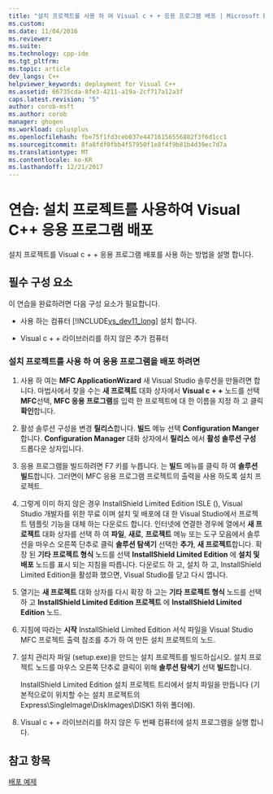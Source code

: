 ```yaml
---
title: "설치 프로젝트를 사용 하 여 Visual c + + 응용 프로그램 배포 | Microsoft Docs"
ms.custom: 
ms.date: 11/04/2016
ms.reviewer: 
ms.suite: 
ms.technology: cpp-ide
ms.tgt_pltfrm: 
ms.topic: article
dev_langs: C++
helpviewer_keywords: deployment for Visual C++
ms.assetid: 66735cda-8fe3-4211-a19a-2cf717a12a3f
caps.latest.revision: "5"
author: corob-msft
ms.author: corob
manager: ghogen
ms.workload: cplusplus
ms.openlocfilehash: fbe75f1fd3ceb037e44716156556882f3f6d1cc1
ms.sourcegitcommit: 8fa8fdf0fbb4f57950f1e8f4f9b81b4d39ec7d7a
ms.translationtype: MT
ms.contentlocale: ko-KR
ms.lasthandoff: 12/21/2017
---
```

# <a name="walkthrough-deploying-a-visual-c-application-by-using-a-setup-project"></a>연습: 설치 프로젝트를 사용하여 Visual C++ 응용 프로그램 배포
설치 프로젝트를 Visual c + + 응용 프로그램 배포를 사용 하는 방법을 설명 합니다.  
  
## <a name="prerequisites"></a>필수 구성 요소  
 이 연습을 완료하려면 다음 구성 요소가 필요합니다.  
  
-   사용 하는 컴퓨터 [!INCLUDE[vs_dev11_long](../build/includes/vs_dev11_long_md.md)] 설치 합니다.  
  
-   Visual c + + 라이브러리를 하지 않은 추가 컴퓨터  
  
### <a name="to-deploy-an-application-by-using-a-setup-project"></a>설치 프로젝트를 사용 하 여 응용 프로그램을 배포 하려면  
  
1.  사용 하 여는 **MFC ApplicationWizard** 새 Visual Studio 솔루션을 만들려면 합니다. 마법사에서 찾을 수는 **새 프로젝트** 대화 상자에서 **Visual c + +** 노드를 선택 **MFC**선택, **MFC 응용 프로그램**를 입력 한 프로젝트에 대 한 이름을 지정 하 고 클릭 **확인**합니다.  
  
2.  활성 솔루션 구성을 변경 **릴리스**합니다. **빌드** 메뉴 선택 **Configuration Manger**합니다. **Configuration Manager** 대화 상자에서 **릴리스** 에서 **활성 솔루션 구성** 드롭다운 상자입니다.  
  
3.  응용 프로그램을 빌드하려면 F7 키를 누릅니다. 는 **빌드** 메뉴를 클릭 하 여 **솔루션 빌드**합니다. 그러면이 MFC 응용 프로그램 프로젝트의 출력을 사용 하도록 설치 프로젝트.  
  
4.  그렇게 이미 하지 않은 경우 InstallShield Limited Edition ISLE (), Visual Studio 개발자를 위한 무료 이며 설치 및 배포에 대 한 Visual Studio에서 프로젝트 템플릿 기능을 대체 하는 다운로드 합니다. 인터넷에 연결한 경우에 열에서 **새 프로젝트** 대화 상자를 선택 하 여 **파일**, **새로**, **프로젝트** 메뉴 또는 도구 모음에서 솔루션을 마우스 오른쪽 단추로 클릭 **솔루션 탐색기** 선택한 **추가**, **새 프로젝트**합니다. 확장 된 **기타 프로젝트 형식** 노드를 선택 **InstallShield Limited Edition** 에 **설치 및 배포** 노드를 표시 되는 지침을 따릅니다. 다운로드 하 고, 설치 하 고, InstallShield Limited Edition을 활성화 했으면, Visual Studio를 닫고 다시 엽니다.  
  
5.  열기는 **새 프로젝트** 대화 상자를 다시 확장 하 고는 **기타 프로젝트 형식** 노드를 선택 하 고 **InstallShield Limited Edition 프로젝트** 에  **InstallShield Limited Edition** 노드.  
  
6.  지침에 따라는 **시작** InstallShield Limited Edition 서식 파일을 Visual Studio MFC 프로젝트 출력 참조를 추가 하 여 만든 설치 프로젝트의 노드.  
  
7.  설치 관리자 파일 (setup.exe)을 만드는 설치 프로젝트를 빌드하십시오. 설치 프로젝트 노드를 마우스 오른쪽 단추로 클릭이 위해 **솔루션 탐색기** 선택 **빌드**합니다.  
  
     InstallShield Limited Edition 설치 프로젝트 트리에서 설치 파일을 만듭니다 (기본적으로이 위치할 수는 설치 프로젝트의 Express\SingleImage\DiskImages\DISK1 하위 폴더에).  
  
8.  Visual c + + 라이브러리를 하지 않은 두 번째 컴퓨터에 설치 프로그램을 실행 합니다.  
  
## <a name="see-also"></a>참고 항목  
 [배포 예제](../ide/deployment-examples.md)